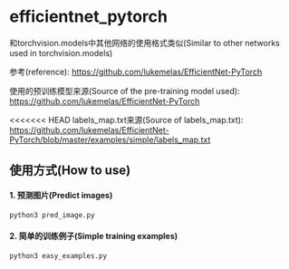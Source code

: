 # efficientnet_pytorch
和torchvision.models中其他网络的使用格式类似(Similar to other networks used in torchvision.models)

参考(reference): https://github.com/lukemelas/EfficientNet-PyTorch  

使用的预训练模型来源(Source of the pre-training model used):
    https://github.com/lukemelas/EfficientNet-PyTorch

<<<<<<< HEAD
labels_map.txt来源(Source of labels_map.txt):
    https://github.com/lukemelas/EfficientNet-PyTorch/blob/master/examples/simple/labels_map.txt

## 使用方式(How to use)
#### 1. 预测图片(Predict images)
```
python3 pred_image.py
```

#### 2. 简单的训练例子(Simple training examples)

```
python3 easy_examples.py
```

